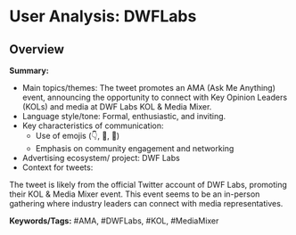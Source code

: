 # User Analysis: DWFLabs

## Overview

**Summary:**

* Main topics/themes: The tweet promotes an AMA (Ask Me Anything) event, announcing the opportunity to connect with Key Opinion Leaders (KOLs) and media at DWF Labs KOL & Media Mixer.
* Language style/tone: Formal, enthusiastic, and inviting.
* Key characteristics of communication:
	+ Use of emojis (👇, 🤝, 🥂)
	+ Emphasis on community engagement and networking
* Advertising ecosystem/ project: DWF Labs
* Context for tweets:

The tweet is likely from the official Twitter account of DWF Labs, promoting their KOL & Media Mixer event. This event seems to be an in-person gathering where industry leaders can connect with media representatives.

**Keywords/Tags:** #AMA, #DWFLabs, #KOL, #MediaMixer